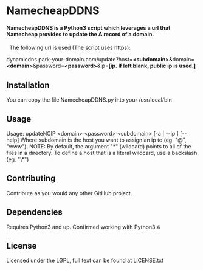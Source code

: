 # NamecheapDDNS

#### NamecheapDDNS is a Python3 script which leverages a url that Namecheap provides to update the A record of a domain.

&nbsp;
The following url is used (The script uses https):  

dynamicdns.park-your-domain.com/update?host=**\<subdomain\>**&domain=**\<domain\>**&password=**\<password\>**&ip=**[ip. If left blank, public ip is used.]**

## Installation

You can copy the file NamecheapDDNS.py into your /usr/local/bin

## Usage

Usage: updateNCIP \<domain\> \<password\> \<subdomain\> [-a | --ip <specifiedip>] [--help]
Where subdomain is the host you want to assign an ip to (eg. "@", "www").
NOTE: By default, the argument "\*" (wildcard) points to all of the files in a directory. To define a host that is a literal wildcard, use a backslash (eg. "\\*")

## Contributing

Contribute as you would any other GitHub project. 

## Dependencies

Requires Python3 and up. Confirmed working with Python3.4

## License

Licensed under the LGPL, full text can be found at LICENSE.txt
